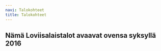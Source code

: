 ```yaml
---
navi: Talokohteet
title: Talokohteet
---
```


Nämä Loviisalaistalot avaavat ovensa syksyllä 2016
-----
